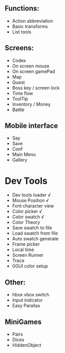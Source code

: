 ## Functions:
  - Action abbreviation
  - Basic transforms
  - List tools

## Screens:
  - Codex
  - On screen mouse
  - On screen gamePad
  - Map
  - Quest
  - Boss key / screen lock
  - Time flow
  - ToolTip
  - Inventory / Money
  - Battle

## Mobile interface
  - Say
  - Save
  - Conf
  - Main Menu
  - Gallery
  

# Dev Tools
  - Dev tools loader √
  - Mouse Position √
  - Font character view
  - Color picker √
  - Color swatch √
  - Color Theory
  - Save swatch to file
  - Load swatch from file
  - Auto swatch generate
  - Frame picker
  - Local time
  - Screen Runner
  - Trace
  - 0GUI color setup
  
## Other:
  - hbox vbox switch
  - Input indicator
  - Easy Parallax

## MiniGames
  - Pairs
  - Dices
  - HiddenObject
  
  
  
  
